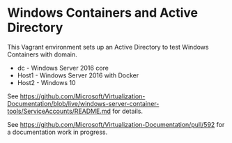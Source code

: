# Windows Containers and Active Directory

This Vagrant environment sets up an Active Directory to test Windows Containers with domain.

- dc - Windows Server 2016 core
- Host1 - Windows Server 2016 with Docker
- Host2 - Windows 10

See https://github.com/Microsoft/Virtualization-Documentation/blob/live/windows-server-container-tools/ServiceAccounts/README.md for details.

See https://github.com/Microsoft/Virtualization-Documentation/pull/592 for a documentation work in progress.
